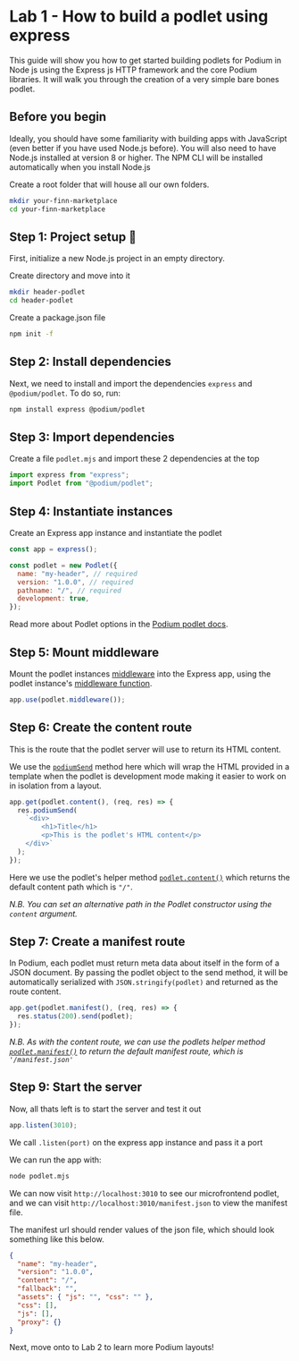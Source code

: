 # Lab 1 - How to build a podlet using express

This guide will show you how to get started building podlets for Podium in Node js using the Express js HTTP framework and the core Podium libraries. It will walk you through the creation of a very simple bare bones podlet.

## Before you begin

Ideally, you should have some familiarity with building apps with JavaScript (even better if you have used Node.js before). You will also need to have Node.js installed at version 8 or higher. The NPM CLI will be installed automatically when you install Node.js

Create a root folder that will house all our own folders.

```bash
mkdir your-finn-marketplace
cd your-finn-marketplace
```

## Step 1: Project setup 🚀

First, initialize a new Node.js project in an empty directory.

Create directory and move into it

```bash
mkdir header-podlet
cd header-podlet
```

Create a package.json file

```bash
npm init -f
```

## Step 2: Install dependencies

Next, we need to install and import the dependencies `express` and `@podium/podlet`. To do so, run:

```bash
npm install express @podium/podlet
```

## Step 3: Import dependencies

Create a file `podlet.mjs` and import these 2 dependencies at the top

```js
import express from "express";
import Podlet from "@podium/podlet";
```

## Step 4: Instantiate instances

Create an Express app instance and instantiate the podlet

```js
const app = express();

const podlet = new Podlet({
  name: "my-header", // required
  version: "1.0.0", // required
  pathname: "/", // required
  development: true,
});
```

Read more about Podlet options in the [Podium podlet docs](https://podium-lib.io/docs/api/podlet).

## Step 5: Mount middleware

Mount the podlet instances [middleware](https://medium.com/@agoiabeladeyemi/a-simple-explanation-of-express-middleware-c68ea839f498) into the Express app, using the podlet instance's [middleware function](https://podium-lib.io/docs/api/podlet#middleware).

```js
app.use(podlet.middleware());
```

## Step 6: Create the content route

This is the route that the podlet server will use to return its HTML content.

We use the [`podiumSend`](https://podium-lib.io/docs/api/podlet#respodiumsendfragment) method here which will wrap the HTML provided in a template when the podlet is development mode making it easier to work on in isolation from a layout.

```js
app.get(podlet.content(), (req, res) => {
  res.podiumSend(
    `<div>
        <h1>Title</h1>
        <p>This is the podlet's HTML content</p>
    </div>`
  );
});
```

Here we use the podlet's helper method [`podlet.content()`](https://podium-lib.io/docs/api/podlet#contentoptions) which returns the default content path which is `"/"`.

_N.B. You can set an alternative path in the Podlet constructor using the `content` argument._

## Step 7: Create a manifest route

In Podium, each podlet must return meta data about itself in the form of a JSON document. By passing the podlet object to the send method, it will be automatically serialized with `JSON.stringify(podlet)` and returned as the route content.

```js
app.get(podlet.manifest(), (req, res) => {
  res.status(200).send(podlet);
});
```

_N.B. As with the content route, we can use the podlets helper method [`podlet.manifest()`](https://podium-lib.io/docs/api/podlet#manifestoptions) to return the default manifest route, which is `'/manifest.json'`_

## Step 9: Start the server

Now, all thats left is to start the server and test it out

```js
app.listen(3010);
```

We call `.listen(port)` on the express app instance and pass it a port

We can run the app with:

```bash
node podlet.mjs
```

We can now visit `http://localhost:3010` to see our microfrontend podlet, and we can visit `http://localhost:3010/manifest.json` to view the manifest file.

The manifest url should render values of the json file, which should look something like this below.

```json
{
  "name": "my-header",
  "version": "1.0.0",
  "content": "/",
  "fallback": "",
  "assets": { "js": "", "css": "" },
  "css": [],
  "js": [],
  "proxy": {}
}
```

Next, move onto to Lab 2 to learn more Podium layouts!
